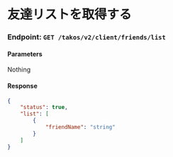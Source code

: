 # 友達リストを取得する

### Endpoint: `GET /takos/v2/client/friends/list`

#### Parameters

Nothing

#### Response

```json
{
    "status": true,
    "list": [
        {
            "friendName": "string"
        }
    ]
}
